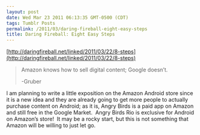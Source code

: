 ```yaml
---
layout: post
date: Wed Mar 23 2011 06:13:35 GMT-0500 (CDT)
tags: Tumblr Posts
permalink: /2011/03/daring-fireball-eight-easy-steps
title: Daring Fireball: Eight Easy Steps
---
```


[http://daringfireball.net/linked/2011/03/22/8-steps](http://daringfireball.net/linked/2011/03/22/8-steps)

> Amazon knows how to sell digital content; Google doesn’t.
> 
> -Gruber

I am planning to write a little exposition on the Amazon Android store since it is a new idea and they are already going to get more people to actually purchase content on Android; as it is, Angry Birds is a paid app on Amazon and still free in the Google Market.  Angry Birds Rio is exclusive for Android on Amazon’s store!  It may be a rocky start, but this is not something that Amazon will be willing to just let go.
